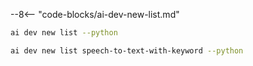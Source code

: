 --8<-- "code-blocks/ai-dev-new-list.md"

```bash title="List only Python samples"
ai dev new list --python
```

```bash title="Filter the list by name"
ai dev new list speech-to-text-with-keyword --python
```
